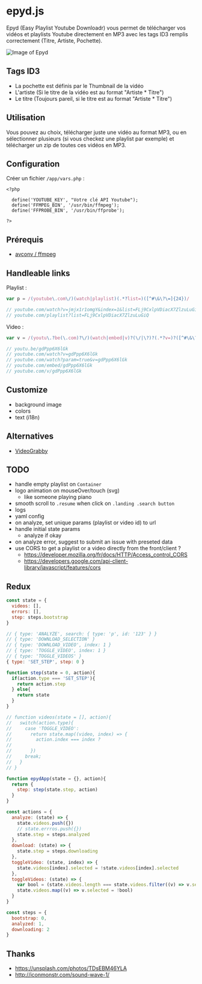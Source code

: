 # epyd.js
Epyd (Easy Playlist Youtube Downloadr) vous permet de télécharger vos vidéos et playlists Youtube directement en MP3 avec les tags ID3 remplis correctement (Titre, Artiste, Pochette).

![Image of Epyd](http://i.imgur.com/0VpJD9M.png)

## Tags ID3
* La pochette est définis par le Thumbnail de la vidéo
* L'artiste (Si le titre de la vidéo est au format "Artiste * Titre")
* Le titre (Toujours pareil, si le titre est au format "Artiste * Titre")

## Utilisation
Vous pouvez au choix, télécharger juste une vidéo au format MP3, ou en sélectionner plusieurs (si vous checkez une playlist par exemple) et télécharger un zip de toutes ces vidéos en MP3.

## Configuration
Créer un fichier `/app/vars.php` :
```
<?php

  define('YOUTUBE_KEY', "Votre clé API Youtube");
  define('FFMPEG_BIN', '/usr/bin/ffmpeg');
  define('FFPROBE_BIN', '/usr/bin/ffprobe');

?>
```

## Prérequis
* [avconv / ffmpeg](https://libav.org/download/)

## Handleable links
Playlist :
```js
var p = /(youtube\.com\/)(watch|playlist)(.*?list=)([^#\&\?\=]{24})/

// youtube.com/watch?v=jmjx1r1omgY&index=1&list=FLj9CxlpVDiacX7ZlzuLuGiQ
// youtube.com/playlist?list=FLj9CxlpVDiacX7ZlzuLuGiQ
```

Video :
```js
var v = /(youtu\.?be(\.com)?\/)(watch|embed|v)?(\/|\?)?(.*?v=)?([^#\&\?\=]{11})/

// youtu.be/gdPpp6X6lGk
// youtube.com/watch?v=gdPpp6X6lGk
// youtube.com/watch?param=true&v=gdPpp6X6lGk
// youtube.com/embed/gdPpp6X6lGk
// youtube.com/v/gdPpp6X6lGk
```

## Customize
* background image
* colors
* text (i18n)

## Alternatives
* [VideoGrabby](http://www.videograbby.com/)

## TODO
* handle empty playlist on `Container`
* logo animation on mouseOver/touch (svg)
  * like someone playing piano
* smooth scroll to `.resume` when click on `.landing .search button`
* logs
* yaml config
* on analyze, set unique params (playlist or video id) to url
* handle initial state params
  * analyze if okay
* on analyze error, suggest to submit an issue with preseted data
* use CORS to get a playlist or a video directly from the front/client ?
  * https://developer.mozilla.org/fr/docs/HTTP/Access_control_CORS
  * https://developers.google.com/api-client-library/javascript/features/cors

## Redux
```js
const state = {
  videos: [],
  errors: [],
  step: steps.bootstrap
}

// { type: 'ANALYZE', search: { type: 'p', id: '123' } }
// { type: 'DOWNLOAD_SELECTION' }
// { type: 'DOWNLOAD_VIDEO', index: 1 }
// { type: 'TOGGLE_VIDEO', index: 1 }
// { type: 'TOGGLE_VIDEOS' }
{ type: 'SET_STEP', step: 0 }

function step(state = 0, action){
  if(action.type === 'SET_STEP'){
    return action.step
  } else{
    return state
  }
}

// function videos(state = [], action){
//   switch(action.type){
//     case 'TOGGLE_VIDEO':
//       return state.map((video, index) => {
//         action.index === index ?
//         
//       })
//     break;
//   }
// }

function epydApp(state = {}, action){
  return {
    step: step(state.step, action)
  }
}

const actions = {
  analyze: (state) => {
    state.videos.push({})
    // state.errros.push({})
    state.step = steps.analyzed
  },
  download: (state) => {
    state.step = steps.downloading
  },
  toggleVideo: (state, index) => {
    state.videos[index].selected = !state.videos[index].selected
  },
  toggleVideos: (state) => {
    var bool = (state.videos.length === state.videos.filter((v) => v.selected).length)
    state.videos.map((v) => v.selected = !bool)
  }
}

const steps = {
  bootstrap: 0,
  analyzed: 1,
  downloading: 2
}
```

## Thanks
* https://unsplash.com/photos/TDsEBM46YLA
* http://iconmonstr.com/sound-wave-1/
